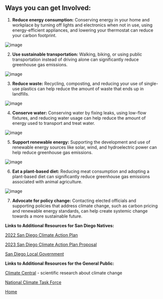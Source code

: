 ## Ways you can get Involved:
1) **Reduce energy consumption:** Conserving energy in your home and workplace by turning off lights and electronics when not in use, using energy-efficient appliances, and lowering your thermostat can reduce your carbon footprint.

![image](https://user-images.githubusercontent.com/122491210/225200001-662fb548-b472-4cf8-bca6-3828ba35ec31.png)

2) **Use sustainable transportation:** Walking, biking, or using public transportation instead of driving alone can significantly reduce greenhouse gas emissions.

![image](https://user-images.githubusercontent.com/122491210/225199959-f4f9df31-67be-46f7-8c27-d3636e38f0f2.png)

3) **Reduce waste:** Recycling, composting, and reducing your use of single-use plastics can help reduce the amount of waste that ends up in landfills.

![image](https://user-images.githubusercontent.com/122491210/225200047-beffc569-71b4-4311-bef5-246c450fe331.png)

4) **Conserve water:** Conserving water by fixing leaks, using low-flow fixtures, and reducing water usage can help reduce the amount of energy used to transport and treat water.

![image](https://user-images.githubusercontent.com/122491210/225200380-1c1dca03-5243-4cad-9ab0-45d116fe3047.png)

5) **Support renewable energy:** Supporting the development and use of renewable energy sources like solar, wind, and hydroelectric power can help reduce greenhouse gas emissions.

![image](https://user-images.githubusercontent.com/122491210/225198071-f6aedd43-0f9e-4e61-bd34-92b8e88bece9.png)

6) **Eat a plant-based diet:** Reducing meat consumption and adopting a plant-based diet can significantly reduce greenhouse gas emissions associated with animal agriculture.

![image](https://user-images.githubusercontent.com/122491210/225199840-9aaf309f-498d-4e61-af09-8311b44a19b2.png)

7) **Advocate for policy change:** Contacting elected officials and supporting policies that address climate change, such as carbon pricing and renewable energy standards, can help create systemic change towards a more sustainable future.

**Links to Additional Resources for San Diego Natives:**

[2022 San Diego Climate Action Plan](https://www.sandiego.gov/sustainability/climate-action-plan)

[2023 San Diego Climate Action Plan Proposal](https://www.sandiego.gov/sites/default/files/2023-3-3_climate_action_implementation_plan.pdf)

[San Diego Local Government](https://www.sandiego.gov/)

**Links to Additional Resources for the General Public:**

[Climate Central](https://legacy.climatecentral.org/) - scientific research about climate change

[National Climate Task Force](https://www.whitehouse.gov/climate/)

[Home](https://anl059.github.io/syn1-climate-change/index.html)
